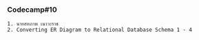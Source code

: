 ### Codecamp#10
    1. นายสหภาพ เนาวะราช
    2. Converting ER Diagram to Relational Database Schema 1 - 4